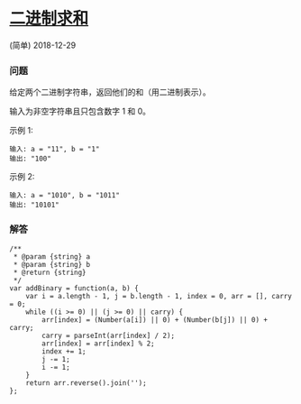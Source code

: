 # [二进制求和](https://leetcode-cn.com/problems/add-binary)
(简单) 2018-12-29

### 问题

给定两个二进制字符串，返回他们的和（用二进制表示）。

输入为非空字符串且只包含数字 1 和 0。

示例 1:

```
输入: a = "11", b = "1"
输出: "100"
```
示例 2:

```
输入: a = "1010", b = "1011"
输出: "10101"
```

### 解答

```
/**
 * @param {string} a
 * @param {string} b
 * @return {string}
 */
var addBinary = function(a, b) {
    var i = a.length - 1, j = b.length - 1, index = 0, arr = [], carry = 0;
    while ((i >= 0) || (j >= 0) || carry) {
        arr[index] = (Number(a[i]) || 0) + (Number(b[j]) || 0) + carry;
        carry = parseInt(arr[index] / 2);
        arr[index] = arr[index] % 2;
        index += 1;
        j -= 1;
        i -= 1;
    }
    return arr.reverse().join('');
};
```

